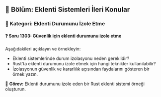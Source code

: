 ## 📘 Bölüm: Eklenti Sistemleri İleri Konular  
### 🔹 Kategori: Eklenti Durumunu İzole Etme  
#### ❓ Soru 1303: Güvenlik için eklenti durumunu izole etme

Aşağıdakileri açıklayın ve örnekleyin:

- Eklenti sistemlerinde durum izolasyonu neden gereklidir?
- Rust'ta eklenti durumunu izole etmek için hangi teknikler kullanılabilir?
- İzolasyonun güvenlik ve kararlılık açısından faydalarını gösteren bir örnek yazın.

🔧 **Görev:** Eklenti durumunu izole eden bir Rust eklenti sistemi örneği oluşturun.
